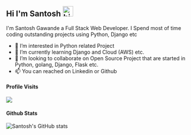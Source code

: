 ## Hi I'm Santosh <img src="https://user-images.githubusercontent.com/1303154/88677602-1635ba80-d120-11ea-84d8-d263ba5fc3c0.gif" width="28px" alt="hi">

I'm Santosh Gawande a Full Stack Web Developer. I Spend most of time coding outstanding projects using Python, Django etc

<!-- mailbox: Reach me out! -->


<!-- TODO: -->


- 🔭 I’m interested in Python related Project
- 🌱 I’m currently learning Django and Cloud (AWS) etc.
- 💞️ I’m looking to collaborate on Open Source Project that are started in Python, golang, Django, Flask etc.
- 📫 You can reached on Linkedin or Github

<!---
santoshgawande/santoshgawande is a ✨ special ✨ repository because its `README.md` (this file) appears on your GitHub profile.
You can click the Preview link to take a look at your changes.
--->

<!-- #### Top Technologies -->


#### Profile Visits
![](https://komarev.com/ghpvc/?username=santoshgawande)

#### Github Stats

![Santosh's GitHub stats](https://github-readme-stats.vercel.app/api?username=santoshgawande&count_private=true&theme=tokyonight&hide=contribs,prs)
